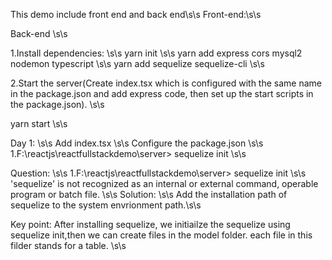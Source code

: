 This demo include front end and back end\s\s
Front-end:\s\s

Back-end \s\s

1.Install dependencies: \s\s
yarn init \s\s
yarn add express cors mysql2 nodemon typescript \s\s
yarn add sequelize sequelize-cli \s\s

2.Start the server(Create index.tsx which is configured with the same name in the package.json and add express code, then set up the start scripts in the package.json). \s\s

yarn start \s\s

Day 1: \s\s
Add index.tsx \s\s
Configure the package.json \s\s
1.F:\reactjs\reactfullstackdemo\server> sequelize init \s\s

Question: \s\s
1.F:\reactjs\reactfullstackdemo\server> sequelize init \s\s
'sequelize' is not recognized as an internal or external command, operable program or batch file. \s\s
Solution: \s\s
Add the installation path of sequelize to the system envrionment path.\s\s

Key point:
After installing sequelize, we initiailze the sequelize using sequelize init,then we can create files in the model folder.
each file in this filder stands for a table. \s\s
